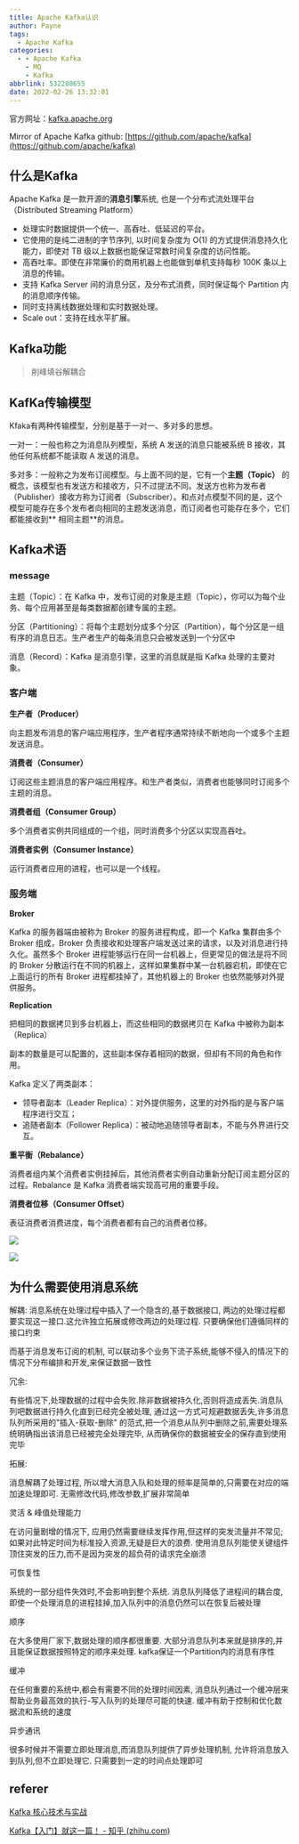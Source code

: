 ```yaml
---
title: Apache Kafka认识
author: Payne
tags:
  - Apache Kafka
categories:
  - - Apache Kafka
    - MQ
    - Kafka
abbrlink: 532288655
date: 2022-02-26 13:32:01
---
```


官方网址：[kafka.apache.org](https://kafka.apache.org/)

Mirror of Apache Kafka github: [https://github.com/apache/kafka](https://github.com/apache/kafka)

## 什么是Kafka

Apache Kafka 是一款开源的**消息引擎**系统, 也是一个分布式流处理平台（Distributed Streaming Platform）

- 处理实时数据提供一个统一、高吞吐、低延迟的平台。
- 它使用的是纯二进制的字节序列, 以时间复杂度为 O(1) 的方式提供消息持久化能力，即使对 TB 级以上数据也能保证常数时间复杂度的访问性能。
- 高吞吐率。即使在非常廉价的商用机器上也能做到单机支持每秒 100K 条以上消息的传输。
- 支持 Kafka Server 间的消息分区，及分布式消费，同时保证每个 Partition 内的消息顺序传输。
- 同时支持离线数据处理和实时数据处理。
- Scale out：支持在线水平扩展。

## Kafka功能

> 削峰填谷解耦合

## KafKa传输模型

Kfaka有两种传输模型，分别是基于一对一、多对多的思想。

一对一：一般也称之为消息队列模型，系统 A 发送的消息只能被系统 B 接收，其他任何系统都不能读取 A 发送的消息。

多对多：一般称之为发布订阅模型。与上面不同的是，它有一个**主题（Topic）**
的概念，该模型也有发送方和接收方，只不过提法不同。发送方也称为发布者（Publisher）接收方称为订阅者（Subscriber）。和点对点模型不同的是，这个模型可能存在多个发布者向相同的主题发送消息，而订阅者也可能存在多个，它们都能接收到**
相同主题**的消息。

## Kafka术语

### message

主题（Topic）：在 Kafka 中，发布订阅的对象是主题（Topic），你可以为每个业务、每个应用甚至是每类数据都创建专属的主题。

分区（Partitioning）：将每个主题划分成多个分区（Partition），每个分区是一组有序的消息日志。生产者生产的每条消息只会被发送到一个分区中

消息（Record）：Kafka 是消息引擎，这里的消息就是指 Kafka 处理的主要对象。

### 客户端

**生产者（Producer）**

向主题发布消息的客户端应用程序，生产者程序通常持续不断地向一个或多个主题发送消息。

**消费者（Consumer）**

订阅这些主题消息的客户端应用程序。和生产者类似，消费者也能够同时订阅多个主题的消息。

**消费者组（Consumer Group）**

多个消费者实例共同组成的一个组，同时消费多个分区以实现高吞吐。

**消费者实例（Consumer Instance）**

运行消费者应用的进程，也可以是一个线程。

### 服务端

**Broker**

Kafka 的服务器端由被称为 Broker 的服务进程构成，即一个 Kafka 集群由多个 Broker 组成，Broker 负责接收和处理客户端发送过来的请求，以及对消息进行持久化。虽然多个 Broker
进程能够运行在同一台机器上，但更常见的做法是将不同的 Broker 分散运行在不同的机器上，这样如果集群中某一台机器宕机，即使在它上面运行的所有 Broker 进程都挂掉了，其他机器上的 Broker 也依然能够对外提供服务。

**Replication**

把相同的数据拷贝到多台机器上，而这些相同的数据拷贝在 Kafka 中被称为副本（Replica）

副本的数量是可以配置的，这些副本保存着相同的数据，但却有不同的角色和作用。

Kafka 定义了两类副本：

- 领导者副本（Leader Replica）：对外提供服务，这里的对外指的是与客户端程序进行交互；
- 追随者副本（Follower Replica）：被动地追随领导者副本，不能与外界进行交互。

**重平衡（Rebalance）**

消费者组内某个消费者实例挂掉后，其他消费者实例自动重新分配订阅主题分区的过程。Rebalance 是 Kafka 消费者端实现高可用的重要手段。

**消费者位移（Consumer Offset）**

表征消费者消费进度，每个消费者都有自己的消费者位移。

![](https://static001.geekbang.org/resource/image/58/91/58c35d3ab0921bf0476e3ba14069d291.jpg)

![](https://upload.wikimedia.org/wikipedia/commons/6/64/Overview_of_Apache_Kafka.svg)

## 为什么需要使用消息系统

解耦: 消息系统在处理过程中插入了一个隐含的,基于数据接口, 两边的处理过程都要实现这一接口.这允许独立拓展或修改两边的处理过程. 只要确保他们遵循同样的接口约束

而基于消息发布订阅的机制, 可以联动多个业务下流子系统,能够不侵入的情况下的情况下分布编排和开发,来保证数据一致性

冗余:

有些情况下,处理数据的过程中会失败.除非数据被持久化,否则将造成丢失.消息队列吧数据进行持久化直到已经完全被处理, 通过这一方式可规避数据丢失,许多消息队列所采用的"插入-获取-删除"
的范式,把一个消息从队列中删除之前,需要处理系统明确指出该消息已经被完全处理完毕, 从而确保你的数据被安全的保存直到使用完毕

拓展:

消息解耦了处理过程, 所以增大消息入队和处理的频率是简单的,只需要在对应的端加速处理即可. 无需修改代码,修改参数,扩展非常简单

灵活 & 峰值处理能力

在访问量剧增的情况下, 应用仍然需要继续发挥作用,但这样的突发流量并不常见; 如果对此特定时间为标准投入资源,无疑是巨大的浪费. 使用消息队列能使关键组件顶住突发的压力,而不是因为突发的超负荷的请求完全崩溃

可恢复性

系统的一部分组件失效时,不会影响到整个系统. 消息队列降低了进程间的耦合度, 即使一个处理消息的进程挂掉,加入队列中的消息仍然可以在恢复后被处理

顺序

在大多使用厂家下,数据处理的顺序都很重要. 大部分消息队列本来就是排序的,并且能保证数据按照特定的顺序来处理. kafka保证一个Partition内的消息有序性

缓冲

在任何重要的系统中,都会有需要不同的处理时间因素, 消息队列通过一个缓冲层来帮助业务最高效的执行-写入队列的处理尽可能的快速. 缓冲有助于控制和优化数据流和系统的速度

异步通讯

很多时候并不需要立即处理消息,而消息队列提供了异步处理机制, 允许将消息放入到队列,但不立即处理它. 只需要到一定的时间点处理即可

## referer

[Kafka 核心技术与实战](https://time.geekbang.org/column/intro/100029201)

[Kafka【入门】就这一篇！ - 知乎 (zhihu.com)](https://zhuanlan.zhihu.com/p/74063251)